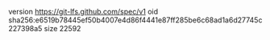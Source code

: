 version https://git-lfs.github.com/spec/v1
oid sha256:e6519b78445ef50b4007e4d86f4441e87ff285be6c68ad1a6d27745c227398a5
size 22592
